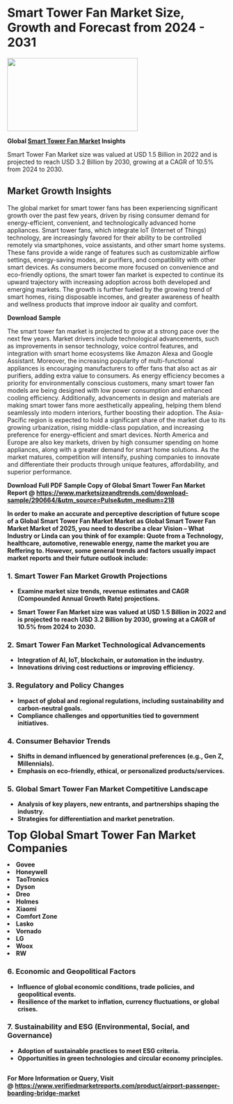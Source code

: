 <H1>Smart Tower Fan Market Size, Growth and Forecast from 2024 - 2031</H1><img class="aligncenter size-medium wp-image-584254" src="https://thirdeyenews.in/wp-content/uploads/2024/09/Global-Market-Research-300x168.jpeg" alt="" width="300" height="168" /><p><strong>Global&nbsp;<a href="https://www.marketsizeandtrends.com/download-sample/290664/&amp;utm_source=Pulse&amp;utm_medium=218">Smart Tower Fan Market</a> Insights</strong></p><p>Smart Tower Fan Market size was valued at USD 1.5 Billion in 2022 and is projected to reach USD 3.2 Billion by 2030, growing at a CAGR of 10.5% from 2024 to 2030.</p><p><h2>Market Growth Insights</h2> <p>The global market for smart tower fans has been experiencing significant growth over the past few years, driven by rising consumer demand for energy-efficient, convenient, and technologically advanced home appliances. Smart tower fans, which integrate IoT (Internet of Things) technology, are increasingly favored for their ability to be controlled remotely via smartphones, voice assistants, and other smart home systems. These fans provide a wide range of features such as customizable airflow settings, energy-saving modes, air purifiers, and compatibility with other smart devices. As consumers become more focused on convenience and eco-friendly options, the smart tower fan market is expected to continue its upward trajectory with increasing adoption across both developed and emerging markets. The growth is further fueled by the growing trend of smart homes, rising disposable incomes, and greater awareness of health and wellness products that improve indoor air quality and comfort.</p> <p><strong>Download Sample</strong></p> <p>The smart tower fan market is projected to grow at a strong pace over the next few years. Market drivers include technological advancements, such as improvements in sensor technology, voice control features, and integration with smart home ecosystems like Amazon Alexa and Google Assistant. Moreover, the increasing popularity of multi-functional appliances is encouraging manufacturers to offer fans that also act as air purifiers, adding extra value to consumers. As energy efficiency becomes a priority for environmentally conscious customers, many smart tower fan models are being designed with low power consumption and enhanced cooling efficiency. Additionally, advancements in design and materials are making smart tower fans more aesthetically appealing, helping them blend seamlessly into modern interiors, further boosting their adoption. The Asia-Pacific region is expected to hold a significant share of the market due to its growing urbanization, rising middle-class population, and increasing preference for energy-efficient and smart devices. North America and Europe are also key markets, driven by high consumer spending on home appliances, along with a greater demand for smart home solutions. As the market matures, competition will intensify, pushing companies to innovate and differentiate their products through unique features, affordability, and superior performance. <p><strong></p><p><span class=""><strong>Download Full PDF Sample Copy of Global Smart Tower Fan Market Report</strong> @ <a href="https://www.marketsizeandtrends.com/download-sample/290664/&amp;utm_source=Pulse&amp;utm_medium=218" target="_blank">https://www.marketsizeandtrends.com/download-sample/290664/&amp;utm_source=Pulse&amp;utm_medium=218</a></span></p><p>In order to make an accurate and perceptive description of future scope of a Global&nbsp;Smart Tower Fan Market Market as Global&nbsp;Smart Tower Fan Market Market of 2025, you need to describe a clear Vision &ndash; What Industry or Linda can you think of for example: Quote from a Technology, healthcare, automotive, renewable energy, name the market you are Reffering to. However, some general trends and factors usually impact market reports and their future outlook include:</p><h3>1.&nbsp;<strong>Smart Tower Fan Market Growth Projections</strong></h3><ul><li>Examine market size trends, revenue estimates and CAGR (Compounded Annual Growth Rate) projections.</li><li><p>Smart Tower Fan Market size was valued at USD 1.5 Billion in 2022 and is projected to reach USD 3.2 Billion by 2030, growing at a CAGR of 10.5% from 2024 to 2030.</p></li></ul><h3>2.&nbsp;<strong>Smart Tower Fan Market Technological Advancements</strong></h3><ul><li>Integration of AI, IoT, blockchain, or automation in the industry.</li><li>Innovations driving cost reductions or improving efficiency.</li></ul><h3>3.&nbsp;<strong>Regulatory and Policy Changes</strong></h3><ul><li>Impact of global and regional regulations, including sustainability and carbon-neutral goals.</li><li>Compliance challenges and opportunities tied to government initiatives.</li></ul><h3>4.&nbsp;<strong>Consumer Behavior Trends</strong></h3><ul><li>Shifts in demand influenced by generational preferences (e.g., Gen Z, Millennials).</li><li>Emphasis on eco-friendly, ethical, or personalized products/services.</li></ul><h3>5.&nbsp;<strong>Global Smart Tower Fan Market Competitive Landscape</strong></h3><ul><li>Analysis of key players, new entrants, and partnerships shaping the industry.</li><li>Strategies for differentiation and market penetration.</li></ul><p data-pm-slice="1 1 []"><span style="color: inherit; font-family: inherit; font-size: 25px;">Top Global Smart Tower Fan Market Companies</span></p><div class="" data-test-id=""><p><li>Govee</li><li> Honeywell</li><li> TaoTronics</li><li> Dyson</li><li> Dreo</li><li> Holmes</li><li> Xiaomi</li><li> Comfort Zone</li><li> Lasko</li><li> Vornado</li><li> LG</li><li> Woox</li><li> RW</li></p></div><h3>6.&nbsp;<strong>Economic and Geopolitical Factors</strong></h3><ul><li>Influence of global economic conditions, trade policies, and geopolitical events.</li><li>Resilience of the market to inflation, currency fluctuations, or global crises.</li></ul><h3>7.&nbsp;<strong>Sustainability and ESG (Environmental, Social, and Governance)</strong></h3><ul><li>Adoption of sustainable practices to meet ESG criteria.</li><li>Opportunities in green technologies and circular economy principles.</li></ul><h2><strong style="font-size: 14px;">For More Information or Query, Visit @&nbsp;</strong><a style="background-color: #ffffff; font-size: 14px;" href="https://www.marketsizeandtrends.com/report/smart-tower-fan-market/" target="_blank">https://www.verifiedmarketreports.com/product/airport-passenger-boarding-bridge-market</a></h2>
